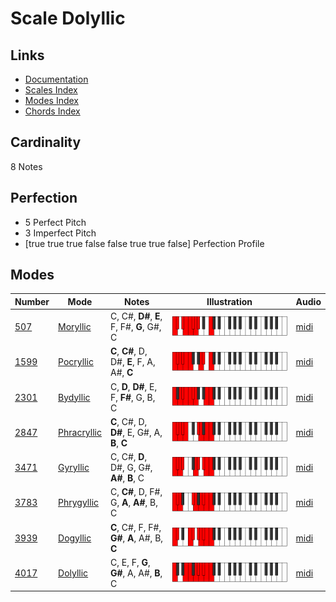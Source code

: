# Scale Dolyllic

## Links

- [Documentation](index.md)
- [Scales Index](Scales.md)
- [Modes Index](Modes.md)
- [Chords Index](Chords.md)

## Cardinality

8 Notes

## Perfection

- 5 Perfect Pitch
- 3 Imperfect Pitch
- [true true true false false true true false] Perfection Profile

## Modes

| Number | Mode | Notes | Illustration | Audio |
|--------|------|-------|--------------|-------|
| [507](https://ianring.com/musictheory/scales/507) | [Moryllic](ModeMoryllic.md) | C, C#, **D#**, **E**, F, F#, **G**, G#, C | ![CNaturalMoryllic](ModeCNaturalMoryllic.png) | [midi](https://github.com/edipermadi/music/blob/main/docs/ModeCNaturalMoryllic.mid?raw=true) | 
| [1599](https://ianring.com/musictheory/scales/1599) | [Pocryllic](ModePocryllic.md) | **C**, **C#**, D, D#, **E**, F, A, A#, **C** | ![CNaturalPocryllic](ModeCNaturalPocryllic.png) | [midi](https://github.com/edipermadi/music/blob/main/docs/ModeCNaturalPocryllic.mid?raw=true) | 
| [2301](https://ianring.com/musictheory/scales/2301) | [Bydyllic](ModeBydyllic.md) | C, **D**, **D#**, E, F, **F#**, G, B, C | ![CNaturalBydyllic](ModeCNaturalBydyllic.png) | [midi](https://github.com/edipermadi/music/blob/main/docs/ModeCNaturalBydyllic.mid?raw=true) | 
| [2847](https://ianring.com/musictheory/scales/2847) | [Phracryllic](ModePhracryllic.md) | **C**, C#, D, **D#**, E, G#, A, **B**, **C** | ![CNaturalPhracryllic](ModeCNaturalPhracryllic.png) | [midi](https://github.com/edipermadi/music/blob/main/docs/ModeCNaturalPhracryllic.mid?raw=true) | 
| [3471](https://ianring.com/musictheory/scales/3471) | [Gyryllic](ModeGyryllic.md) | C, C#, **D**, D#, G, G#, **A#**, **B**, C | ![CNaturalGyryllic](ModeCNaturalGyryllic.png) | [midi](https://github.com/edipermadi/music/blob/main/docs/ModeCNaturalGyryllic.mid?raw=true) | 
| [3783](https://ianring.com/musictheory/scales/3783) | [Phrygyllic](ModePhrygyllic.md) | C, **C#**, D, F#, G, **A**, **A#**, B, C | ![CNaturalPhrygyllic](ModeCNaturalPhrygyllic.png) | [midi](https://github.com/edipermadi/music/blob/main/docs/ModeCNaturalPhrygyllic.mid?raw=true) | 
| [3939](https://ianring.com/musictheory/scales/3939) | [Dogyllic](ModeDogyllic.md) | **C**, C#, F, F#, **G#**, **A**, A#, B, **C** | ![CNaturalDogyllic](ModeCNaturalDogyllic.png) | [midi](https://github.com/edipermadi/music/blob/main/docs/ModeCNaturalDogyllic.mid?raw=true) | 
| [4017](https://ianring.com/musictheory/scales/4017) | [Dolyllic](ModeDolyllic.md) | C, E, F, **G**, **G#**, A, A#, **B**, C | ![CNaturalDolyllic](ModeCNaturalDolyllic.png) | [midi](https://github.com/edipermadi/music/blob/main/docs/ModeCNaturalDolyllic.mid?raw=true) | 
